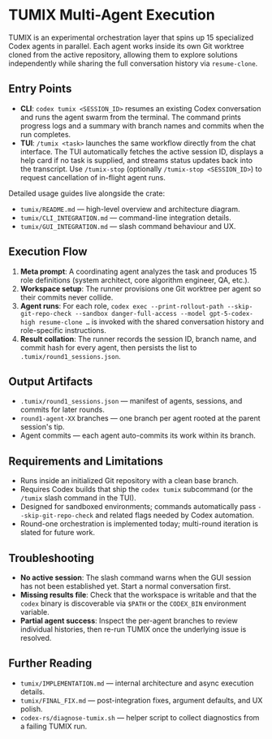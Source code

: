 # TUMIX Multi-Agent Execution

TUMIX is an experimental orchestration layer that spins up 15 specialized Codex agents in parallel. Each agent works inside its own Git worktree cloned from the active repository, allowing them to explore solutions independently while sharing the full conversation history via `resume-clone`.

## Entry Points

- **CLI**: `codex tumix <SESSION_ID>` resumes an existing Codex conversation and runs the agent swarm from the terminal. The command prints progress logs and a summary with branch names and commits when the run completes.
- **TUI**: `/tumix <task>` launches the same workflow directly from the chat interface. The TUI automatically fetches the active session ID, displays a help card if no task is supplied, and streams status updates back into the transcript. Use `/tumix-stop` (optionally `/tumix-stop <SESSION_ID>`) to request cancellation of in-flight agent runs.

Detailed usage guides live alongside the crate:

- `tumix/README.md` — high-level overview and architecture diagram.
- `tumix/CLI_INTEGRATION.md` — command-line integration details.
- `tumix/GUI_INTEGRATION.md` — slash command behaviour and UX.

## Execution Flow

1. **Meta prompt**: A coordinating agent analyzes the task and produces 15 role definitions (system architect, core algorithm engineer, QA, etc.).
2. **Workspace setup**: The runner provisions one Git worktree per agent so their commits never collide.
3. **Agent runs**: For each role, `codex exec --print-rollout-path --skip-git-repo-check --sandbox danger-full-access --model gpt-5-codex-high resume-clone …` is invoked with the shared conversation history and role-specific instructions.
4. **Result collation**: The runner records the session ID, branch name, and commit hash for every agent, then persists the list to `.tumix/round1_sessions.json`.

## Output Artifacts

- `.tumix/round1_sessions.json` — manifest of agents, sessions, and commits for later rounds.
- `round1-agent-XX` branches — one branch per agent rooted at the parent session's tip.
- Agent commits — each agent auto-commits its work within its branch.

## Requirements and Limitations

- Runs inside an initialized Git repository with a clean base branch.
- Requires Codex builds that ship the `codex tumix` subcommand (or the `/tumix` slash command in the TUI).
- Designed for sandboxed environments; commands automatically pass `--skip-git-repo-check` and related flags needed by Codex automation.
- Round-one orchestration is implemented today; multi-round iteration is slated for future work.

## Troubleshooting

- **No active session**: The slash command warns when the GUI session has not been established yet. Start a normal conversation first.
- **Missing results file**: Check that the workspace is writable and that the `codex` binary is discoverable via `$PATH` or the `CODEX_BIN` environment variable.
- **Partial agent success**: Inspect the per-agent branches to review individual histories, then re-run TUMIX once the underlying issue is resolved.

## Further Reading

- `tumix/IMPLEMENTATION.md` — internal architecture and async execution details.
- `tumix/FINAL_FIX.md` — post-integration fixes, argument defaults, and UX polish.
- `codex-rs/diagnose-tumix.sh` — helper script to collect diagnostics from a failing TUMIX run.
